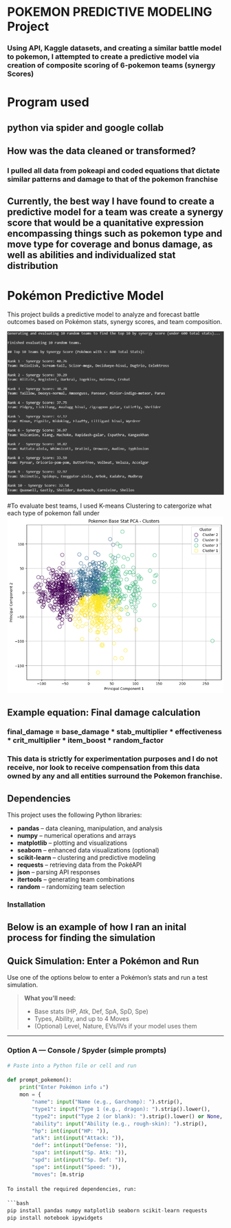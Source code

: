 # POKEMON PREDICTIVE MODELING Project
### Using API, Kaggle datasets, and creating a similar battle model to pokemon, I attempted to create a predictive model via creation of composite scoring of 6-pokemon teams (synergy Scores)

# Program used
## python via spider and google collab

## How was the data cleaned or transformed? 
### I pulled all data from pokeapi and coded equations that dictate similar patterns and damage to that of the pokemon franchise

## Currently, the best way I have found to create a predictive model for a team was create a synergy score that would be a quanitative expression encompassing things such as pokemon type and move type for coverage and bonus damage, as well as abilities and individualized stat distribution 
# Pokémon Predictive Model

This project builds a predictive model to analyze and forecast battle outcomes based on Pokémon stats, synergy scores, and team composition.

![Synergy Score Example](images/synergy.png)

#To evaluate best teams, I used K-means Clustering to catergorize what each type of pokemon fall under
![K-means Clustering for all known Pokemon](images/K-Means%20cluster.png)

## Example equation: Final damage calculation
### final_damage = base_damage * stab_multiplier * effectiveness * crit_multiplier * item_boost * random_factor


### This data is strictly for experimentation purposes and I do not receive, nor look to receive compensation from this data owned by any and all entities surround the Pokemon franchise.

## Dependencies

This project uses the following Python libraries:

- **pandas** – data cleaning, manipulation, and analysis  
- **numpy** – numerical operations and arrays  
- **matplotlib** – plotting and visualizations  
- **seaborn** – enhanced data visualizations (optional)  
- **scikit-learn** – clustering and predictive modeling  
- **requests** – retrieving data from the PokéAPI  
- **json** – parsing API responses  
- **itertools** – generating team combinations  
- **random** – randomizing team selection  

### Installation


## Below is an example of how I ran an inital process for finding the simulation
## Quick Simulation: Enter a Pokémon and Run

Use one of the options below to enter a Pokémon’s stats and run a test simulation.

> **What you’ll need:**  
> - Base stats (HP, Atk, Def, SpA, SpD, Spe)  
> - Types, Ability, and up to 4 Moves  
> - (Optional) Level, Nature, EVs/IVs if your model uses them

---

### Option A — Console / Spyder (simple prompts)

```python
# Paste into a Python file or cell and run

def prompt_pokemon():
    print("Enter Pokémon info ↓")
    mon = {
        "name": input("Name (e.g., Garchomp): ").strip(),
        "type1": input("Type 1 (e.g., dragon): ").strip().lower(),
        "type2": input("Type 2 (or blank): ").strip().lower() or None,
        "ability": input("Ability (e.g., rough-skin): ").strip(),
        "hp": int(input("HP: ")),
        "atk": int(input("Attack: ")),
        "def": int(input("Defense: ")),
        "spa": int(input("Sp. Atk: ")),
        "spd": int(input("Sp. Def: ")),
        "spe": int(input("Speed: ")),
        "moves": [m.strip

To install the required dependencies, run:

```bash
pip install pandas numpy matplotlib seaborn scikit-learn requests
pip install notebook ipywidgets
